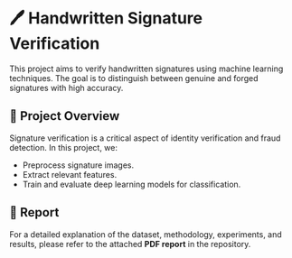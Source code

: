 # 🖊️ Handwritten Signature Verification

This project aims to verify handwritten signatures using machine learning techniques. The goal is to distinguish between genuine and forged signatures with high accuracy.

## 📄 Project Overview

Signature verification is a critical aspect of identity verification and fraud detection. In this project, we:

- Preprocess signature images.
- Extract relevant features.
- Train and evaluate deep learning models for classification.

## 📘 Report

For a detailed explanation of the dataset, methodology, experiments, and results, please refer to the attached **PDF report** in the repository.
